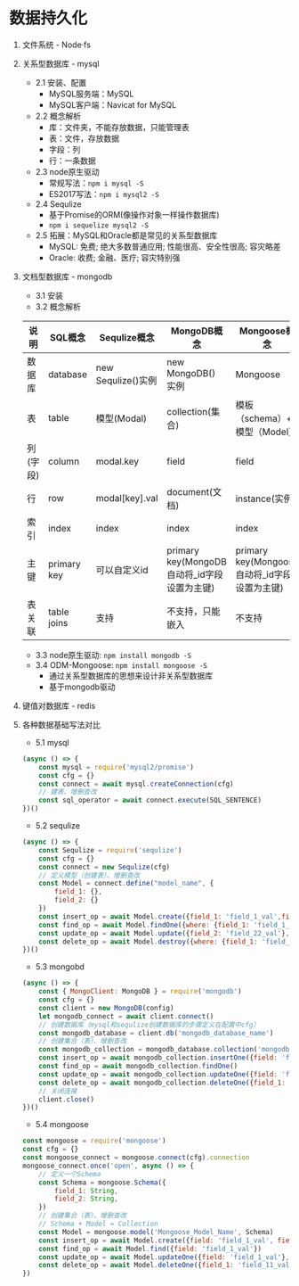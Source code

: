 # 数据持久化
1. 文件系统 - Node·fs
2. 关系型数据库 - mysql
    - 2.1 安装、配置
        - MySQL服务端：MySQL
        - MySQL客户端：Navicat for MySQL
    - 2.2 概念解析
        - 库：文件夹，不能存放数据，只能管理表
        - 表：文件，存放数据
        - 字段：列
        - 行：一条数据
    - 2.3 node原生驱动
        - 常规写法：`npm i mysql -S`
        - ES2017写法：`npm i mysql2 -S`
    - 2.4 Sequlize
        - 基于Promise的ORM(像操作对象一样操作数据库)
        - `npm i sequelize mysql2 -S`
    - 2.5 拓展：MySQL和Oracle都是常见的关系型数据库
        - MySQL: 免费; 绝大多数普通应用; 性能很高、安全性很高; 容灾略差
        - Oracle: 收费; 金融、医疗; 容灾特别强
3. 文档型数据库 - mongodb
    - 3.1 安装
    - 3.2 概念解析

    |说明|SQL概念|Sequlize概念|MongoDB概念|Mongoose概念
    |-|-|-|-|-|
    |数据库|database|new Sequlize()实例|new MongoDB() 实例|Mongoose
    |表|table|模型(Modal)|collection(集合)|模板（schema）+ 模型（Model）
    |列(字段)|column|modal.key|field|field
    |行|row|modal[key].val|document(文档)|instance(实例)
    |索引|index|index|index|index
    |主键|primary key|可以自定义id|primary key(MongoDB自动将_id字段设置为主键)|primary key(Mongoose自动将_id字段设置为主键)
    |表关联|table joins|支持|不支持，只能嵌入|不支持

    - 3.3 node原生驱动: `npm install mongodb -S`
    - 3.4 ODM-Mongoose: `npm install mongoose -S`
        - 通过关系型数据库的思想来设计非关系型数据库
        - 基于mongodb驱动
4. 键值对数据库 - redis
5. 各种数据基础写法对比
    - 5.1 mysql
    ```javascript
    (async () => {
        const mysql = require('mysql2/promise')
        const cfg = {}
        const connect = await mysql.createConnection(cfg)
        // 建表、增删查改
        const sql_operator = await connect.execute(SQL_SENTENCE)
    })()
    ``` 
    - 5.2 sequlize
    ```javascript
    (async () => {
        const Sequlize = require('sequlize')
        const cfg = {}
        const connect = new Sequlize(cfg)
        // 定义模型（创建表）、增删查改
        const Model = connect.define("model_name", {
            field_1: {},
            field_2: {}
        })
        const insert_op = await Model.create({field_1: 'field_1_val',field_2: 'field_2_val'})
        const find_op = await Model.findOne({where: {field_1: 'field_1_val'}})
        const update_op = await Model.update({field_2: 'field_22_val'}, {{where: {field_1: 'field_1_val'}})
        const delete_op = await Model.destroy({where: {field_1: 'field_1_val'}}) 
    })()
    ``` 
    - 5.3 mongobd
    ```javascript
    (async () => {
        const { MongoClient: MongoDB } = require('mongodb')
        const cfg = {}
        const client = new MongoDB(config)
        let mongodb_connect = await client.connect()
        // 创建数据库（mysql和sequlize创建数据库的步骤定义在配置中cfg）
        const mongodb_database = client.db('mongodb_database_name')
        // 创建集合（表）、增删查改
        const mongodb_collection = mongodb_database.collection('mongodb_collection_name')
        const insert_op = await mongodb_collection.insertOne({field: 'field_1_val', field_2: 'field_2_val'})
        const find_op = await mongodb_collection.findOne()
        const update_op = await mongodb_collection.updateOne({field: 'field_1_val'}, {$set: {field: 'field_11_val', field_2: 'field_22_val'}})
        const delete_op = await mongodb_collection.deleteOne({field_1: 'field_11_val'})
        // 关闭连接
        client.close()
    })()
    ```
    - 5.4 mongoose
    ```javascript
    const mongoose = require('mongoose')
    const cfg = {}
    const mongoose_connect = mongoose.connect(cfg).connection
    mongoose_connect.once('open', async () => {
        // 定义一个Schema
        const Schema = mongoose.Schema({
            field_1: String,
            field_2: String,
        })
        // 创建集合（表）、增删查改
        // Schema + Model = Collection
        const Model = mongoose.model('Mongoose_Model_Name', Schema)
        const insert_op = await Model.create({field: 'field_1_val', field_2: 'field_2_val'})
        const find_op = await Model.find({field: 'field_1_val'})
        const update_op = await Model.updateOne({field: 'field_1_val'}, {$set: {field: 'field_11_val', field_2: 'field_22_val'}})
        const delete_op = await Model.deleteOne({field_1: 'field_11_val'})
    })
    ```